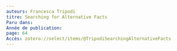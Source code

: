 ```yaml
---
auteurs: Francesca Tripodi
titre: Searching for Alternative Facts
Paru dans: 
Année de publication: 
page: 64
Accès: zotero://select/items/@TripodiSearchingAlternativeFacts
---
```


